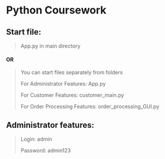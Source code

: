 # Python Coursework

## Start file:

> App.py in main directory

#### OR

> You can start files separately from folders
>
> For Administrator Features: App.py
>
> For Customer Features: customer_main.py
>
> For Order Processing Features: order_processing_GUI.py

## Administrator features:

> Login: admin
>
> Password: admin123

